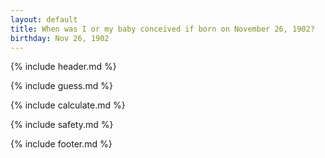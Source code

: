```yaml
---
layout: default
title: When was I or my baby conceived if born on November 26, 1902?
birthday: Nov 26, 1902
---
```


{% include header.md %}

{% include guess.md %}

{% include calculate.md %}

{% include safety.md %}

{% include footer.md %}




